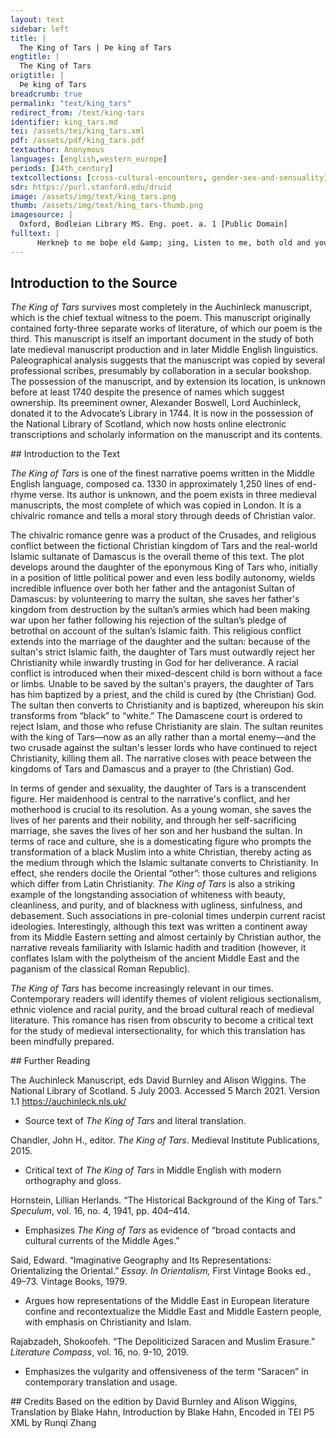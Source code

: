 ```yaml
---
layout: text
sidebar: left
title: |
  The King of Tars | Þe king of Tars
engtitle: |
  The King of Tars
origtitle: |
  Þe king of Tars
breadcrumb: true
permalink: "text/king_tars"
redirect_from: /text/king-tars
identifier: king_tars.md
tei: /assets/tei/king_tars.xml
pdf: /assets/pdf/king_tars.pdf
textauthor: Anonymous
languages: [english,western_europe]
periods: [14th_century]
textcollections: [cross-cultural-encounters, gender-sex-and-sensuality]
sdr: https://purl.stanford.edu/druid 
image: /assets/img/text/king_tars.png
thumb: /assets/img/text/king_tars-thumb.png
imagesource: |
  Oxford, Bodleian Library MS. Eng. poet. a. 1 [Public Domain]
fulltext: |
      Herkneþ to me boþe eld &amp; ȝing, Listen to me, both old and young, For Maries loue þat swete þing, For the love of Mary, that precious woman, Al hou a wer bigan About how a war began Bitvene a trewe Cristen king Between a true, Christian king &amp; an heþen heye lording, And a pagan high lord, Of Dames þe soudan. The sultan of Damascus. Þe king of Tars hadde a wiue, The King of Tars had [married] a wife, Feirer miȝt non ben oliue Of whom any man could say Þat ani wiȝt telle can. A lovelier woman had never lived. A douhter þai hadde hem bitven, Between them they bore a daughter, Non feirer woman miȝt ben, Than whom no woman might be lovelier, As white as feþer of swan. As white as the feather of a swan. Þe meiden was schast &amp; bliþe of chere, The maiden was chaste and happy in appearance, Wiþ rode red so blosme on brere, With cheeks as red as a flower on a bush, &amp; eyȝen stepe &amp; gray; And bright grey eyes; Wiþ lowe scholders &amp; white swere, With low shoulders and a white neck, Hir forto sen was gret preier To court her was the wish Of princes proud in play. Of proud and youthful princes. Þe los of hir gan spring wide The talk of her did spread about In oþer londes bi ich a side; In other countries on every side; So þe soudan herd it say. So the sultan heard it spoken. Him þouȝt his hert it brast o fiue He thought his heart would break in five pieces Bot ȝif he miȝt haue hir to wiue Unless he could have her as his wife, Þat was so feir a may. Who was so lovely a maiden. His messangers he gan calle, He did summon all his messengers, &amp; bad hem wiȝtly wenden alle And ordered them all to go quickly To hir fader, þe king; To her father, the king; &amp; seyd he wald, houso it bifalle, He said whatever it takes, he would His douhter cloþe in riche palle, Dress his daughter in royal robes &amp; spouse hir wiþ his ring. And wed her with his ring. &amp; ȝif he nold, wiþouten feyl, If he would not, then without fail, He wald hir win in batayl He would win her in battle Wiþ mani an heye lording. With many a high lord. Þe messangers forþ þai went The messengers set out To don þe soudans comandment To obey the sultan’s command Wiþouten ani duelling. Without any delay. Þan þe king of Tars þis vnderstode, Once the King of Tars learned this, Almest for wretþe he wex ner wode, He almost nearly grew mad out of anger &amp; seyd þus in sawe, And by his words said this: ‘Bi him þat dyed on þe rode, “By He who died on the cross, Ich wald arst spille min hert-blode I would sooner shed my heart’s blood In bateyl to ben yslawe. And be killed in battle. Y nold hir ȝiue a Sarazin I will never give her to a Muslim For alle þe lond þat is mine; For all the land I rule, Þe deuel him arst todrawe. Let the devil sooner hang him! Bot sche wil wiþ hir gode wille Unless, with her consent, she will Be wedded to him hirselue to spille; Be married to him and spoil herself. Hir þouȝtes nouȝt y no knawe, I ought not to know her thoughts, Ac y schal wite ar þan ȝe pas.’ “But I shall learn them before anything happens.” His douhter anon was brouȝt in plas, His daughter was brought before him at once, &amp; he axed hir biliue, And he asked her immediately: ‘Douhter, þe soudan of Damas “Daughter, the sultan of Damascus ȝernes forto se þi fas, Longs to see your face &amp; wald þe haue to wiue. And would take you as his wife. Waldestow, douhter, for tresour, Daughter, would you for his riches Forsake Ihesus our saueour, Turn back on Jesus, our saviour, Þat suffred woundes fiue?’ Who suffered five wounds?” Þe maiden answerd wiþ mild mod The maiden made humble reply Biforn hir fader þer sche stode, From where she stood before her father: ‘Nay lord, so mot y þriue. “Never, lord, so let me live! Ihesu, mi Lord in trinite, “Jesus, my Lord in trinity, Lat me neuer þat day yse Let me never see the day A tirant forto take. I marry a tyrant. O God &amp; persones þre One [Almighty] God, [who is in] three persons, For Marie loue, þi moder fre, For the love of Mary, Your queenly mother, ȝif him arst tene &amp; wrake.’ Sooner give him pain and retribution.” Þe king seyd ‘douhter, be stille. The king said: “Daughter, be at ease. Þou schalt neuer be wedded him tille, You shall never be married to him, For no bost he can make. No matter what threats he makes. Y schal him sende word oȝein I shall send him reply Þat alle his þouȝtes ben in vein, That all his advances are in vain, For þou hast him forsake.’ Because you have rejected him.” Riȝt be þe self messangers By the same messengers Þat com fro þe soudan fers, That came from the wicked sultan, Þis wordes he him sent, He [the king] sent him back these words: Þat sche leued nouȝt on his maners; That she did not believe in his principles, Sche nold nouȝt leten hir preiers And she would never cease her prayers To God omnipotent. To God omnipotent. He bad him tak anoþer thouȝt, He suggested that he reconsider, For of his douhter no tit him nouȝt Because he was not entitled to his daughter For tresore no for rent. Neither for his riches nor for purchase. Þe messangers herd him þus seyn, So the messengers heard him say, Wiþ þat word þai turned oȝain And with that word they turned back &amp; to þe soudan þai went. And returned to the sultan. As þe soudan sat at his des, They came into the hall (87) Yserued of þe first mes, As the sultan sat upon his throne, (85) Þai com into þe halle. Having eaten the morning meal. (86) Bifor þo princes prout in pres Before the battle-hardened princes Her tale to telle wiþouten les They fell down upon their knees (90) On knes þai gun doun falle. To tell their tale, without any deceit. (89) Þai seyd ‘sir, þe king of Tars They said: “Sire, the King of Tars Of wicked wordes is nouȝt scars; Is not wanting of wicked words. Heþen hounde he gan þe calle, ‘Pagan hound’ he did call you, &amp; ar he ȝiue his douhter þe t[i]lle And that before he his gives his daughter up to you Þine hert-blod he will sp[i]lle, He will shed your heart’s blood, &amp; þine barouns alle.’ And [the blood] of all your barons.” When þe soudan þis wordes herd, When the sultan heard these words, Also a wilde bore he ferd; He acted like a wild boar. His robe he rent adoun, He tore apart his robes, His here he rent of heued &amp; berd. And he pulled the hair from his head and beard. He schuld venge him wiþ his swerd, He swore on Saint [Prophet] Muhammad (102) He swore bi seyn Mahoun. That he should avenge himself with his sword. (101) Þe table so heteliche he smot He struck the table so hatefully It fel into þe flore fot-hot, That it crashed down to the floor, &amp; [he] loked as a lyoun. And [he] looked like a lion. Al þat he rauȝt he smot doun riȝt: Everything that he touched, he struck down: Seriaunt, squier, clerk &amp; kniȝt, Sergeant, squire, clerk, and knight, Boþe erl &amp; baroun. Both earl and baron. Al þus þe soudan ferd, y pliȝt, Indeed, the sultan acted thusly Al þat day &amp; alle þat niȝt; All the day and all the night; Noman miȝt him schast. Not a man could handle him. Amorwe, when it was liȝt, In the morning, when it was light, His messangers he sent ful riȝt Right away he sent his messengers For his barouns wel fast Posthaste to his barons Þat þai com to his parlement So that they meet in his war-room For to heren his iugement, To hear his plan, Boþe lest &amp; mast. Both the least and the greatest. When þe parlement was pleyner, When the council of war was assembled Þo bispac þe soudan fer, The mighty sultan spoke, &amp; seyd to hem in hast: And said to them in haste: ‘Lordinges’ he seyd ‘what to red?’ “Lords,” he said, “give me your advice. Me haþ ben don a gret misdede I have been terribly insulted Of Tars, þe Cristen king By the Christian King of Tars! Y bede him boþe lond &amp; lede I offered to him both [my] land and [my] subjects For his douhter, worþliche in wede, For his daughter, desirable in marriage, To han wed hir wiþ ring. To have married her with my ring. &amp; he me sent word ogain He has sent me reply In bateyl y schuld arst be sleyn That I should sooner be slain in battle &amp; mani an heye lording. And with many a high lord. &amp; certes he schal be forsworn - Indeed, he shall be destroyed - Wroþerhele þan was he born - Rather he was born into misfortune - Bot y þerto it bring. Than to [the destruction] I will bring. &amp; þerfore ich haue after ȝou sent, “That is why I have sent for you &amp; asembled here þis parlement, And here assembled this council of war, To wite ȝour conseyle.’ To seek your advice.” &amp; alle þai seyd wiþ gode entent They all said, in good faith, Þai were at his comandment, That they awaited his command, Certeyn, wiþouten feile. Surely, and without doubt: Riȝt bi þat day a fourtenniȝt Within fourteen days of that meeting Þai schul ben alle redi diȝt They should all be made ready Wiþ helme [&amp;] hauberk of meile. With helms [and] coats of mail. &amp; whan þai were so at his hest, When they were thus at his command, Þe soudan made a riche fest The sultan prepared a sumptuous feast For loue of his bateyle. To celebrate the campaign. Þe soudan gaderd a rout vnride The sultan mustered up a massive force Of Sarraȝins of michel pride Of Muslims in great pride Opon þe king to (to) wende. To sally against the king. Þe king of Tars herd sey þat tide, The King of Tars heard rumors of war; He gadred his ost bi ich a side, He massed his army on every side, Al þat he miȝt ofsende. All whom he could summon. Þan bigan wretþe to wake, Then they began to grow angry, For þat mariage miȝt nouȝt take So that marriage might not take away Of þat maiden hende. That gentle maiden. Of bateyl þai gun sett a day, They did prepare a day for the battle, Of seynt Eline, þe þridde in May. [The day] of Saint Helen, the third of May. No lenger no wald þai lende. They would permit no delay. Þe soudan com wiþ his pouwer, The sultan came with his forces Wiþ briȝt armour &amp; brod baner To fight upon the field, (172) Into þe feld to fiȝt, With sixty-thousand fearsome Muslims (173) Wiþ sexti þousend Sarraȝins fer, With bright armor and lofty banners, (171) Þat alle þe feldes fer &amp; ner So that all the fields near and far Wiþ helmes lemed liȝt. Gleamed with the light from their helms. Þe king of Tars com wiþ his ost, The King of Tars came with his army, Wiþ gret pride &amp; michel bost, With great pride and taunting loudly, Wiþ mani an hardi kniȝt. And with many a manly knight. &amp; aiþer ost gan oþer aseyle; Either army did close with the other; Þer miȝt men se a strong bateyle There men might see a battle Þat grimli was of siȝt. Which was gruesome to look upon. Þer hewe houndes on Cristenmen There the [pagan] hounds hacked at the Christian men &amp; feld hem doun bi niȝen &amp; ten. And cut them down [thinned their ranks] by nines and tens. So wilde þai were &amp; wode So frenzied and angry were they Þat men miȝt sen alle þe fen That men might see [lying] upon the ground Of Cristen boþe fremd &amp; ken; Christian men both stranger and family; Þe valays ren on blod. The valleys ran wet with blood. Þe soudan &amp; his folk þat stounde That moment, the sultan and his men Hewe adoun wiþ grimli wounde Repulsed with gruesome wounds Mani a frely fode. Many a valiant assault. Allas, to wele sped Mahoun. Alas! Muhammad sped to victory. Þe Cristenmen ȝede al adoun; The Christian men suffered such a defeat, Was nouȝt þat hem wiþstode. That there was no one who withstood [the enemy]. Þe king of Tars seye þat siȝt, The King of Tars saw the sight; For wretþe he was neye wode, apliȝt. Indeed, he had nearly gone mad with anger. He hent in hond a spere, He hefted a spear in his hand, &amp; to þe soudan he rode ful riȝt, And he rode hard upon the sultan. Wiþ a stroke o[f] michel miȝt He took him to the ground (186) To grounde he gan him bere. With a stroke of mighty power (185). Þer he hadde þe soudan slawe, There he would have killed the sultan, Ac ten þousend of heþen lawe But ten-thousand of the pagan faith Saued him in þat were. Saved him from that danger. Þai sett him on a ful gode stede They set him on a freshened horse Þat was so gode at eueri nede Which was so responsive to every command Þat noman miȝt him dere. hat no man could contest him. &amp; when he was opon his stede, When [the sultan] sat upon his horse, Him þouȝt he brend so spark on glede They imagined he burned like an ember on a coal For ire &amp; for envie. Out of anger and contempt. He fauȝt so he wald wede; He fought as if he was berserk; Alle þat he hit he maked blede. All that he struck, he made it bleed. ‘Help, Mahoun’ he gan crie. “Help, Muhammad!” he did shout. Mani helme þer was ofweued, There were many helms struck off, &amp; mani bacinet tocleued, Many visors sliced in half, &amp; sadles fel emtye. And saddles fallen empty. Mani swerd &amp; mani scheld Many swords and many shields &amp; mani kniȝt lay in þe feld And many knights lay [dead] on the field Of Cristen compeynie. Among the Christian army. Þe king of Tars seye him so ride; The King of Tars saw him riding thusly; He fleye, &amp; durst nouȝt abide, He fled, and dared not linger, Homward to his cite. Back home to his keep. Þe Sarraȝins folwed in þat tide, The Muslims harassed the retreat &amp; slouȝ adoun bi ich a side And struck down on every side Þat Cristen folk so fre. The noble, Christian people. Þritti þousend þer were yslawe There were slain thirty-thousand Of kniȝtes of Cristen lawe, Knights of the Christian faith, &amp; þat was gret pite. And such a shame it was! Amorwe, for her boþer sake, In the morning, for both of their benefit, Trewes þai gun bitven hem take, They did make a truce between them, A moneþ &amp; dayes þre. For one month and three days [in duration]. On a day þe king sat in his halle, One day, the king sat in his hall &amp; made grete diol wiþalle, And became utterly lost in sorrow, For his folk were forlore. For his people were hopeless. His douhter com clad in palle, His daughter came wearing robes, Adoun on knes sche gan to falle, And she did fall on her knees, &amp; seyd wiþ sikeing sore, And said with deep sighing: ‘Sir, lete me be þe soudans wiif, “Sire, let me be the sultan’s wife, &amp; rere namore cuntek no striif And cause neither calamity nor strife As haþ ben here bifore. As there has been here since. For me haþ mani man ben schent, Many a man has been slain for me; Cites nomen &amp; tounes brent. Cities [have been] captured and towns [have been] burnt. Allas, þat ich was bore. Alas, that I was ever born! Fader, y wil serue at wille “Father, I will willingly serve Þe soudan boþe loude &amp; stille, The sultan, both loud and soft [no matter the conditions], &amp; leue on God almiȝt. And trust in the almighty God. Bot it so be, he schal þe spille, Or else, he shall kill you, &amp; alle þi lond take him tille,  And take all of your land for himself, Wiþ bateyle &amp; wiþ fiȝt. In battle and with war. Certes y nil no lenger dreye Surely I will no longer bear Þat Cristen folk for me dye; A Christian people to die for me; It were a diolful siȝt.’ It is so sorrowful a sight.” Þe king of Tars answerd þo, Then the King of Tars answered, As man þat was in sorwe &amp; wo, A man who was in sorrow and woe, Vnto þat bird briȝt To that lovely lady: ‘Now douhter, blisced mot þou be “Now, daughter, may you be blessed Of Ihesu Crist in trinite By Jesus Christ in trinity Þe time þat þou were bore; From the hour that you were born. For þou wilt saue þi moder &amp; me Because you will save your mother and me, Al þi preier graunt y þe I [will] allow everything for which you have asked, Astow hast seyd bifore.’ Just as you have said before.” ‘F[a]der’ sche seyd ‘wiþouten duelling, “Father,” she said, “without delay, For Ihesus loue, heuen-king, For the love of Jesus, heaven’s king, ȝif it þi wille wore, If it were your will, Do now swiþe þat y war þere Act now, that I will be there Ar ani more sorwe arere Before any more sorrow arises, Þat ȝe be nouȝt forlore.’ So that you will not be hopeless.” Þe king of Tars, wiþ gode entent, The King of Tars, with good intent, Hastilich after his wiif he sent, Called for his wife immediately, Þat leuedi þat was so hende. The lady who was so gentle. When sche was comen in present When she had arrived in [his] presence He seyd ‘dame, our douhter haþ ment He said: “Dame, our daughter has decided To þe soudan to wende. To go over to the sultan. Do loke what rede is now at þe, See if there is any advice you have [to give], For now er here bot we þre, Since there are only us three To saue Cristen kende.’ To save the Christian people.” Þe quene answerd wiþouten feile, The queen answered without doubt: ‘Y no schal neuer þerto conseyle “No, I shall never suggest that Our douhter forto schende.’ Our daughter be put to shame.” Þe maiden was ful of sorwe &amp; wo. The maiden was full of sorrow and woe. ‘Merci’ sche crid hir moder þo “Have mercy,” she cried to her mother then Wiþ a wel reweful steuen. With such a pitiful voice. ‘Moder, it is nouȝt long ago “Mother, it was not long ago For me were slawe kniȝtes þro, That valiant knights were slain for me, Þritti þousende &amp; seuen. Thirty-thousand and seven [of them]. Forþi y wil suffre no lenger þrawe Therefore, I will no longer endure Þat Cristen folk be for me slawe, Christian men to be slain for me, Wiþ þe grace of God in heuen.’ By the grace of God in heaven.” Þus þe maiden wiþ wordes stille Thus, with gentle words the maiden Brouȝt hem boþe in better wille Led them both to better understanding Wiþ resoun riȝt &amp; euen. By her honest and impartial reasoning. &amp; when þai were þus at on, When they were agreed, Messangers þai sent anon They at once sent messengers Vnto þat riche soudan. To the wealthy sultan. To make his frende þat were his fon, To make [themselves] his friends that were his enemies, &amp; for he schuld his men nouȝt slon And so that he should not slay his men, His douhter he graunt him þan. He then gave to him his daughter. Þe messangers nold no leng abide; The messengers would no longer wait; To þe soudan þai went þat tide, They went to the sultan that moment, &amp; þus þai tel him gan. And thus they did tell him. When þo letters weren yradde Then when the letters were read Þe soudan was boþe bliþe &amp; glad, The sultan was both happy and glad, &amp; so was mani a man. And so were many men. So glad he was in al maners He was so pleased in every way that He cleped to him of his pers, He summoned to himself from his councilors Doukes, princes &amp; kinges. Dukes, princes, and kings. Into a chaumber þai went yfers Together they went into a store-room To diȝt vnto þe messangers To make ready for the messengers Gode stones &amp; riche ringes. Precious gems and expensive rings. Bi conseyl of þe lordinges alle By the council of all his lords, Þe soudan dede bring into þe halle The sultan did bring into the hall ȝiftes &amp; riche þinges, Gifts and lavish trinkets, &amp; ȝaf to hem gret plente, And gave to them a great abundance, To þe messangers wiþ hert fre, To the messengers, out of his noble heart, &amp; þonked hem her tidinges And thanked them for their news. &amp; seyd he was alle at his wille, He said he was in full agreement, Arliche &amp; late, loude &amp; stille, Whether early or late [no matter the time], loud or soft, To help him at his nede; To help him with his request; No more folk nold he spille. He would not kill any more people. Þe messangers went þe king tille The messengers went to the king &amp; told him of þat dede. And told him of that deed [the sultan’s response]. Þe king &amp; þe quene also The king and the queen as well Boþen hem was wele &amp; wo, Were both of them happy and sad, In rime also we rede. In the verses which we read. Gret ioie þai hadde, wiþouten les, They were greatly relieved, without deceit, For þat þe soudan wald haue pes Because the sultan would have peace On Cristen felawerede. With Christian fellowship. Þe first day of Iulii tide, On the first day of July, Þe soudan nold no leng abide, The sultan would no longer wait. To þe king of Tars he sent He sent to the King of Tars Kniȝtes fele &amp; michel pride Many knights of great strength &amp; riche iewels, is nouȝt to hide, And jewels too precious to keep hidden away, To ȝif to his present. To give as his bride-price. Þe messangers, wiþouten duelling, The messengers, without delay, Com to Tars, bifor þe king, Came before the King of Tars To haue his douhter gent. To receive his gentle daughter. Þai welcomed hem wiþ glad chere. They welcomed them with pleasant demeanor, Of gret pite, now may ȝe here, [But they were] deeply grieved, now you may hear, To chaumber when þai went. When they went into the bedroom. Þai maden cri &amp; michel wo They wept and grieved sorely For þai schuld her douhter forgo Because they should give up their daughter &amp; to þe soudan hir sende. And send her to the sultan. Þe maiden preyd hem boþe þo Then the maiden begged both of them Þat þai schuld bi her conseyl do That they should act on her advice To sauen Cristen kende. To save the Christian people: ‘For y wil suffre no lenger þrawe “For I will no longer endure Þat Cristen folk be for me slawe.’ Christian people to be slain for me.” To halle þai gun wende, They did return to the hall &amp; welcomed þo messangers And welcomed those messengers Þat com from þe soudan fers That came from the wicked sultan Wiþ wordes fre &amp; hende. With noble and pleasing words. Þan seyd þe quen to hem þan Then the queen said to them: ‘Hou fareþ ȝour lord, þe soudan, “How is your lord the sultan, Þat is so noble a kniȝt?’ Who is so noble a knight?” Þe messangers answere gan, The messengers did answer: ‘He farþ as wele as ani man, “He is as well as any man, &amp; is ȝour frende, apliȝt.’ And is your friend, indeed.” Þe quen seyd, wiþ milde chere, The queen said, in a humble manner: ‘Wele better þei mi douhter were, “He will be all the better because of my daughter, Bi Ihesu ful of miȝt, By Jesus [who is] full of might. Mi douhter is nouȝt to him to gode; My daughter is not too good for him, Y vouchesaue on him mi blode, On my life, I promise him, Þei sche were ten so briȝt.’ Even if she were ten times as lovely.” Þe messangers diȝt hem swiþe The messengers readied themselves immediately Wiþ kniȝtes fele &amp; stedes stiþe With many knights and hardy horses &amp; brouȝt hir into chare. And brought her into a chariot. Þe king &amp; þe quen were vnbliþe; The king and queen were so unhappy; Her sorwe couþe þai noman kiþe, To no one could they express their sorrow When þai seye hir forþ fare. When they saw her going away. [Þai seye it miȝt non oþer go; [They saw that (the chariot) might not ever return; Bitauȝten hir God for euermo They gave her up to God forevermore &amp; kist her douhter þare.] And kissed their daughter there]. Into chaumber þai went þo. Then they went into the bedroom. When þai were togider boþe to, When they two were both together, Þan wakened alle her care. Then all of their grief was loosed. Þe king was in sorwe bounde, The king was bound by his sorrow; Þe quen swoned mani a stounde, The queen fainted many times For her douhter dere. For their beloved daughter. Kniȝtes &amp; leuedis þer hem founde, The knights and ladies found them there &amp; tok hem vp hole &amp; sounde, And kept them safe and sound, &amp; comfort hem in fere. And comforted them with their company. Þus þe quen &amp; þe king Thus the queen and the king Liued in sorwe &amp; care morning; Lived in sorrow and grief, mourning; Gret diol it was to here. Such a pity it was to hear! Her care was euer aliche newe; Their grief was always renewed; Hem chaunged boþe hide &amp; hewe It changed their color and their appearance For sorwe &amp; reweli chere. Through [their] sorrow and guilt. Nov late we ben alle her morning, Not, let us leave behind all of their mourning, &amp; telle we of þat maiden ȝing And let us tell of that young maiden Þat to þe soudan is fare. Who has gone to the sultan. He com wiþ mani gret lording He came with many mighty lords For to welcome þat swete þing To welcome that precious woman When sche was brouȝt in chare. When she was brought in her chariot. He kist hir wel mani a siþe; He kissed her many times; His ioie couþe he noman kiþe, No one could comprehend his joy. Oway was alle his care. All his manners were forgotten. Into chaumber sche was ladde, She was led into her bedroom, &amp; richeliche sche was cladde And she was ornately robed As heþ(þ)en wiman were. Like pagan women are [veiled]. Whan sche was cladde in riche palle, When she was dressed in royal garments, Þe soudan dede his kniȝtes calle, The sultan did summon his knights &amp; badde þat maiden forþ fett. And ordered them to receive the maiden. &amp; when sche com into þe halle When she came into the hall Bifor þe heyȝe lordinges alle, Before all of the high lords, Toforn þe soudan þai hir sett. They seated her before the sultan. Gret diol it was for to se Such a pity it was to see Þe bird þat was so briȝt on ble The lady who was so beautiful of complexion To haue so foule a mett. To have so hideous a husband! Þei þat sche made gret solas, Although she seemed to be at ease, Þe sorwe þat at hir hert was No man could take away (396) No miȝt it noman lett. The sorrow that was on her heart. (395) &amp; whan it was comen to niȝt When nighttime had fallen, Þe leuedi, þat was so feir &amp; briȝt, The lady who was so fair and lovely To chaumber sche gan wende. Did retire herself to her bedroom. &amp; þerin anon, y ȝou pliȝt, Indeed within, I tell you truly, A riche bed þer was ydiȝt There a lavish bed was spread Vnto þat leuedi hende. For that pleasant lady. Þe leuedi was to bed ybrouȝt; The lady was brought to bed; Þe soudan wild com þerin nouȝt, The sultan would not enter into there Noiþer for fo no fre[n]de Because he would draw near the maiden for nothing, (406) For noþing wold he neyȝe þat may Neither as an enemy nor as a companion, (405) Til Þat sche leued opon his lay, Until she believed in his faith, Þat was of Cristen kende. She who was of the Christian people. Wel loþe war a Cristen man A Christian man would be loathe To wedde an heþen woman To marry a pagan woman Þat leued on fals lawe; That believed in false idols; Als loþ was þat soudan So too was the sultan loathe To wed a Cristen woman, To marry a Christian woman, As y finde in mi sawe. As I find in my story. Þe soudan ȝede to bed al prest, The sultan went right away to bed; Kniȝtes &amp; leuedis ȝede to rest, Knights and ladies lay to rest, Þe pople hem gan wiþdrawe. The people did excuse themselves. Þat miri maiden litel slepe, The admirable maiden hardly slept, Bot al niȝt wel sore sche wepe Bot al niȝt wel sore sche wepe Til þe day gan dawe. Until the dawn of day did rise. &amp; als sche fel on slepe þore There as she fell to sleep Her þouȝt þer stode hir bifore She dreamed there stood before her An hundred houndes blake, A hundred black hounds, &amp; bark on hir, lasse &amp; more. And they bayed at her unceasingly. &amp; on þer was þat greued hir sore, There was one which deeply troubled her, Oway þat wald hir take; Which would snatch her away; &amp; sche no durst him nouȝt smite She dared not to strike him For drede þat he wald hir bite, Out of fear that he would bite her, Swiche maistri he gan to make. So savagely did he act. &amp; as sche wald fram hem fle, As she would flee from them, Sche seye þer stond deuelen þre, She saw that three devils stood there, &amp; ich brent as a drake. And each smouldered like a dragon. So loþliche þai were al ywrouȝt They were all so hideously formed, &amp; ich in hond a gleiue brouȝt, And each wielded a glaive in its hand, Sche was aferd ful sore. So she was sorely afraid. On Ihesu Crist was alle hir þouȝt, All of her hope was on Jesus Christ; Þerfore þe fendes derd hir nouȝt, Therefore the fiends did not offend her, Noiþer lesse no more. Not in any way. Fro þe fendes sche passed sounde, She escaped safely from the fiends, &amp; afterward þer com an hounde And there a hound ran up behind her Wiþ browes brod &amp; hore; With wide, grey brows. Almost he hadde hir drawen adoun, He had almost dragged her down, Ac þurth Ihesus Cristes passioun But through the grace of Jesus Christ Sche was ysaued þore. She was saved from there. ȝete hir þouȝt, wiþouten lesing, Y et she believed, without deceit, Als sche lay in hir sweuening, As she lay tossing and turning, Þat selcouþe was to rede, So terrible it is to tell, Þat blac hounde hir was folweing The black hound was following her. Þurth miȝt of Ihesu, heuen-king, Then a knight in white clothing (451) Spac to hir in manhede, Spoke to her in his valor (450) In white cloþes, als a kniȝt, Through the might of Jesus, heaven’s king, (449) &amp; seyd to hir ‘mi swete wiȝt, And said to her: “My precious lady, No þarf be noþing drede, There is nothing for you to be afraid of, Of Teruagaunt no of Mahoun. [Neither] of Ternagaunt [deity ascribed to Islam] nor of Muhammad. Þi lord þat suffred passioun Your Lord who suffered crucifixion Schal help þe at þi nede.’ Shall help you in your peril.” &amp; when þe maiden was awaked, When the maiden awoke [from her dream], For drede of þat wel sore sche quaked She trembled violently out of fear For loue of her sweuening. And dread of her nightmare. On hir bed sche sat al naked, She sat disrobed on her bed, To Ihesu hir preier sche maked, And she said her prayers to Jesus Christ, Al miȝtful heuen-king. Almighty heaven’s king. As wis as he hir dere bouȝt As surely as He had dearly redeemed her, Of þat sweuening, in slepe sche þouȝt, [She believed] the nightmare that she dreamed in her sleep Schuld turn to gode ending. Should close upon a happy ending. &amp; when þe maiden risen was, When the maiden had risen [from her bed], Þe riche soudan of Damas The wealthy sultan of Damascus To his temple he gan hir bring. Did bring her to his temple. Þan seyd þe soudan to þat may, Then the sultan said to the maiden: ‘Þou most bileue opon mi lay “You must believe in my faith &amp; knele now here adoun; And now kneel down here, &amp; forsake þi fals lay And renounce your false beliefs Þat þou hast leued on mani a day, Which you have believed in for so long, &amp; anour seyn Mahoun. And worship Saint [Prophet] Muhammad. &amp; certes, bot þou wilt anon, Surely, unless you will do this soon, Þi fader y schal wiþ wer slon. You father shall be slain in battle. Bi Iouin &amp; Plotoun, By Jupiter and Pluto, &amp; bi Mahoun &amp; Teruagant And by Muhammad and Ternagaunt, Þer schal noman ben his waraunt, No man shall be his protector, Emperour, no king wiþ croun.’ [Neither any] emperor, nor crowned king.” Þe maiden answerd wiþ mild chere The maiden made humble answer To þe soudan, as ȝe may here, To the sultan, as you may hear: ‘Sir, y nil þe nouȝt greue. “Sire, I will do nothing to offend you. Teche me now &amp; lat me here Teach me now, and let me hear Hou y schal make mi preiere How I should say my prayer When ich on hem bileue. When I believe in them. To Mahoun ichil me take, I will devote myself to Muhammad &amp; Ihesu Crist, mi Lord, forsake, And give up my Lord Jesus Christ Þat made Adam &amp; Eue. Who made Adam and Eve. &amp; seþþen serue þe at wille, Thereafter will I serve you in all things, Arliche &amp; lat, loude &amp; stille, Early or late, loud or soft, Amorwe &amp; an eue.’ In the morning and at dusk.” Þan was þe soudan glad &amp; bliþe, Then the sultan was glad and happy, &amp; þanked Mahoun mani siþe And thanked Muhammad over and over Þat sche was so biknawe; Since she was converted; His ioie couþe he noman kiþe. To nobody could he express his joy He bad hir gon &amp; kis swiþe He ordered her to go and kiss at once ‘Alle þine godes on rawe.’ “All of your gods, one after the other.” Sche kist Mahoun &amp; Apolin, She kissed Muhammad and Apollo, Astirot, &amp; sir Iouin, Ishtar, and Lord Jupiter Ishtar, and Lord Jove Out of fear of his terrible threats. &amp; while sche was in þe temple [þer] While she stayed in the temple Of Teruagant &amp; Iubiter Of Ternagaunt and Jupiter, Sche lerd þe heþen lawe. She learned the pagan faith. &amp; þei sche al þe lawes couþe, Although she understood all of the tenets &amp; seyd hem openliche wiþ hir mouþe, And professed them outwardly with her mouth, Ihesu forȝat sche nouȝt. She had not forgotten Jesus. Wher þat sche was, bi norþe or souþe, Wherever she was, be it north or south [no matter the location], No minstral wiþ harp no crouþe No performer playing the harp or rote No miȝt chaunge hir þouȝt. Could ever change her conviction. Þe soudan wende niȝt &amp; day Night and day, the sultan was convinced Þat sche hadde leued opon his lay, That she had believed in his faith, Bot al he was bicouȝt. But he was none the wiser, For when sche was bi hirselue on Because when she was alone by herself, To Ihesu sche made hir mon, She said her prayer to Jesus Þat alle þis world haþ wrouȝt. Who has created the entire world. Þe soudan dede cri þat tide At that time, the sultan did announce Oueral, bi ich aside, To every corner of his kingdom A turnament to take; [That he wished] to hold a tournament; &amp; duhti men on hors to ride, [He called for] mighty men to ride out on their horses &amp; dubbed hem in þat tide, And he enfeoffed them at that time, &amp; kniȝtes gan he make. And did make them knights. Be trumpes gun forto blowe; The trumpets sounded forth; Kniȝtes priked out o rouwe Knights spurred out of dress On stedes white &amp; blake. On white and black horses. Þer miȝt men se sone &amp; swiþe Men could watch then and there Strong men her strengþe kiþe Strong men show off their strength For þat maiden sake. For the maiden’s sake. Þe Cristen maiden &amp; þe soudan The Christian maiden and the sultan In þe castel leyen þan, Remained within the castle Þe turnament to bihold. To view the tournament. &amp; þo þe turnament bigan When the tournament had begun, Þer was samned mani a man There were gathered many men Of Sarraȝins stout &amp; bold. Of Muslims strong and bold. To sen þer was a semly siȝt, There was a wonderful sight to see Of þritti þousend of helmes briȝt, Of thirty-thousand shining helmets, In gest as it is told. As it is told in the legend. Þai leyden on as þai were wroþe They contended as if they were mad Wiþ swerdes &amp; wiþ maces boþe, With both swords and with maces, Kniȝtes boþe ȝong &amp; old. Knights both young and old. Wel mani helme þer was ofweued, So many helmets were struck off, &amp; mani bacinet tocleued, Many visors split in half, &amp; kniȝtes driuen to grounde. And knights driven to the ground. Sum þer fel doun on her heued, There some fell down on their heads, &amp; sum in þe diche lay todreued, And some lay fallen in the ditch, &amp; siked sore vnsounde. And cried out, badly wounded. Þe turnament last þo, y pliȝt, Indeed, the tournament lasted this long, Fram þe morwe to þe niȝt, From dawn to dusk, Of men of michel mounde. Of men of abounding power. Amorwe þe soudan wedded þat may The next morning, the sultan married the maiden In þe maner of his lay, According to the customs of his faith, In gest as it is founde. As it is found in the legend. Atte his bridale was noble fest, At the reception was a noble feast, Riche, real, &amp; onest; Sumptuous, fit for a king, and formal; Doukes [&amp;] kinges wiþ croun. [There were] dukes [and] crowned kings. For þer was melodi wiþ þe mest There was the finest song Of harp &amp; fiþel &amp; of gest Of harps and fiddles, and legends sung To lordinges of renoun. Of celebrated heroes. Þer was ȝeuen to þe menstrels There were given to the performers Robes riche &amp; mani iuweles Royal robes and many precious gems Of erl &amp; of baroun. [Befitting] of earls and barons. Þe fest lasted fourteniȝt, The feast lasted fourteen days, Wiþ mete &amp; drink anouȝ, apliȝt, With enough of meat and drink, indeed, Plente &amp; gret fousoun. Plentiful and great in store. Þat leuedi, so feir &amp; so fre, The lady so lovely and so noble Was wiþ hir lord bot moneþes þre Was with her husband for but three months Þan he gat hir wiþ childe. Before he had made her pregnant. When it was geten sche chaunged ble; When she became pregnant, she changed in appearance. Þe soudan himself þat gan se, The sultan himself did see it; Iolif he was &amp; wilde. He was excited and joyful. Þerwhile sche was wiþ child, apliȝt, Indeed, while she was pregnant, Sche bad to Ihesu ful of miȝt She begged of Jesus, full of might, Fram schame he schuld hir schilde. That he should defend her from shame. Atte fourti woukes ende At the end of forty weeks Þe leuedi was deliuerd o[f] bende The lady was brought out of labor Þurth help of Mari milde. Through the help of mild Mary. &amp; when þe child was ybore When the child was delivered, Wel sori wimen were þerfore, The women were appalled thereby For lim no hadde it non. Because [the baby] had no limbs. Bot as a rond of flesche yschore But like a lump of butchered flesh In chaumber it lay hem bifore It lay before them in the bedroom, Wiþouten blod &amp; bon. Lacking blood and bones. For sorwe þe leuedi wald dye The lady wished to die of grief For it hadde noiþer nose no eye, Because it had not either a nose or eyes, Bot lay ded as þe ston. But lay as dead as a stone. Þe soudan com to chaumber þat tide, The sultan entered the bedroom at that moment &amp; wiþ his wiif he gan to chide And began to blame his wife Þat wo was hir bigon. For the trouble that had come of her: ‘O Dame’ he seyd biforn, “Oh dame,” he said before her, ‘Oȝain mi godes þou art forsworn, “You are cursed by my gods, Wiþ riȝt resoun y preue: I prove with rightful judgment: Þe childe þat is here of þe born The child which is born of you here Boþe lim &amp; liþ it is forlorn Is deprived of both life and limb Alle þurth þi fals bileue. All because of your false belief. Þou leuest nouȝt wele afine You do not believe truly On Iubiter no on Apoline On Jupiter or on Apollo, Amorwe na an eue; [And pray] neither in the morning nor in the evening, No in Mahoun no in Teruagant, Not to Muhammad nor to Ternagaunt. Þerfore is lorn þis litel faunt, That is why this little child is hopeless, No wonder þei me greue.’ No wonder the gods disturb me!” Þe leuedi answerd &amp; seyd þo, Then the lady answered and said, Þer sche lay in care &amp; wo, There where she lay in grief and woe: ‘Leue sir, lat be þat þouȝt. “Dear sire, let be that thought; Þe child was ȝeten bitven ous to; The child was gotten between us both. For þi bileue it farþ so Because you believe this so happens Bi him þat ous haþ wrouȝt. By He who has created us, Take now þis flesche, &amp; bere it anon Take this flesh, and bring it at once Bifor þine godes euerichon, Before every one of your gods, Þat þou no lete it nouȝt. So that you spare it nothing. &amp; pray þine godes al yfere, Pray to all of your gods together, Astow art hem leue &amp; dere, As you are loved and dear to them, To liue þat it be brouȝt. That it be brought to life. &amp; if Mahoun &amp; Iouin can “If Muhammad and Jupiter can Make it fourmed after a man Have it fashioned like a man Wiþ liif &amp; limes ariȝt, With life and healthy limbs, Bi Ihesu Crist, þat þis warld wan, By Jesus Christ who has redeemed this world, Y schal leue þe better þan I shall love you better than Þat þai ar ful of miȝt. They do, who are full of might. &amp; bot þai it to liue bring Unless they bring it to life, Y nil leuen on hem noþing For nothing will I rely on them, Noiþer bi day no niȝt.’ Neither by day nor by night.” Þe soudan toke þat flesche anon; The sultan took the flesh at once; Into his temple he gan to gon He did enter into his temple Þer his godes were diȝt. Where his gods were installed. Biforn his goddes he gan it leyn, He offered it up before his gods, &amp; held vp his honden tvein And held up both of his hands While men miȝt go fiue mile. For as much time as a man could walk five miles. ‘A miȝtful Mahoun’ he gan to seyn, “Ah, mighty Muhammad,” he began to say, ‘&amp; Teruagaunt of michel meyn, “And Ternagaunt of so much power, In ȝou was neuer no gile. There was never deceit among you. Seyn Iubiter &amp; Apolin, Saint Jupiter and Apollo, Astirot &amp; seyn Iouin, Ishtar and Lord Jupiter, Help now in þis perile.’ Help me now in this peril.” Oft he kneled &amp; oft he ros, Often he kneeled and often he stood, &amp; crid so long til he was hos; And shouted so long that he lost his voice, &amp; al he tint his while. But all of his effort he wasted. &amp; when he hadde al ypreyd, When he had finished praying &amp; alle þat euer he couþe he seyd, All that he had ever learned to say, Þe flesche lay stille as ston. The flesh lay as still as a stone. Anon he stirt vp at a breyd, Suddenly, he stood upright, &amp; in his hert he was atreyd And in his heart he was torn For lim no hadde it non. Because it [still] had no limbs. He biheld on his godes alle He looked on each of his gods &amp; seye þer miȝt no bot bifalle; And saw that there was no help to come; Wel wo was him bigon. He became despondent. ‘O sir Mahoun’ he gan to grede, “Oh sire Muhammad,” he began to groan, ‘Wil ȝe nouȝt helpe me at þis nede? “Will you not help me in this peril? Þe deuel ȝou brenne ichon.’ Let the devil burn each one of you!” He hent a staf wiþ grete hete, With profound hatred he raised a staff &amp; stirt anon his godes to bete, And started at once to beat his gods, &amp; drouȝ hem alle adoun. And to drive them all down. &amp; leyd on til he gan to swete, He lashed until he began to sweat, &amp; ȝaf hem strokes gode &amp; gret And gave them beatings hard and heavy Boþe Iouine &amp; Plotoun. Both Jupiter and Pluto. &amp; alderbest he bete afin Even harder did he pummel Iubiter &amp; Apolin, Jupiter and Apollo, &amp; brac hem arm &amp; croun. And broke their arms and crowns. &amp; Teruagaunt, þat was her broþer, On Ternagaunt which was their brother, He no lete neuer a lime wiþ oþer, He left not a limb with its opposite, No of his god Mahoun. Neither on his god Muhammad. &amp; when he hadde beten hem gode won, When he had thoroughly beaten each one of them, ȝete lay þe flesche stille so ston The flesh lay still as a stone An heye on his auter. And high upon his altar. He tok it in his hond anon, He took it in his hands at once; &amp; into chaumber he gan gon, He entered into the bedroom, &amp; seyd ‘lo, haue it here. And said: “Here, take it from me. Ich haue don al þat y can I have done all that I can do To make it fourmed after a man To make it fashioned like a man Wiþ kneleing &amp; preier. By kneeling and praying. &amp; for alle þat ichaue hem bisouȝt For all that I have propitiated them, Mine godes no may help me nouȝt, My gods cannot help me at all. Þe deuel hem sett afere.’ Let the devil set them aflame!” &amp; þan answerd þat gode wiman Then the good woman answered Wel hendeliche to þat soudan, Graciously to the sultan: ‘Leue sir, here mi speche. “Beloved sire, hear me speak. Þe best rede þat y can, [It is] the best advice that I know, Bi Ihesu Crist, þat made man, By Jesus Christ who made man. Now ichil ȝou teche. Now I will teach you myself. Now þou hast proued god þine Now that you have tested your gods, ȝif me leue to asay mine, Give me permission to challenge mine, Wheþer is better leche. [To learn] which one is the better cure. &amp; leue sir, [y] prey þe þis: And, beloved sire, [I] ask this of you: Leue on hem þat stronger is, Believe on Him that is the stronger, For doute of more wreche.’ For fear of further trouble.” Þe soudan answerd hir þore - There the sultan answered her - In hert he was agreued sore He was deeply grieved within his heart To sen þat selcouþe siȝt - To see that terrible sight - ‘Now, dame, ichil do bi þi lore, “Now lady, I myself will act according to your judgment, ȝif þat y may se bifore So that I may see before [my very eyes] Þi God is of swiche miȝt, [If] Your God is of such might Wiþ ani vertu þat he can, That with any power that he wields, Make it fourmed after a man [He can] make it fashioned like a man Wiþ liif &amp; limes ariȝt. With life and healthy limbs. Alle mi godes ichil forsake, I myself will denounce each of my gods &amp; to Ihesu, þi Lord, me take, And give myself to your Lord Jesus, As ich am gentil kniȝt.’ [On my oath] as I am an honorable knight.” Wel bliþe was þe leuedi þan Then the lady was elated For þat hir lord, þe riche soudan, Because her husband the wealthy sultan Hadde graunted hir preier. Had granted to her her request. For hope he schuld be Cristen man Hoping that he should become a Christian man, Sche þonked him þat þis world wan, She thanked Him who has redeemed this world, &amp; Mari his moder dere. And Mary His exalted mother. Now ginneþ here a miri pas, Now here begins the delightful story Hou þat child ycristned was Of how that child was christened Wiþ limes al hole &amp; fere, With whole and healthy limbs, &amp; hou þe soudan of Damas And how the sultan of Damascus Was cristned for þat ich cas, Was christened for that same reason. Now herken, &amp; ȝe may here. Now listen and you may hear. Þan seyd þe leuedi in þat stounde, Then the lady said in that instance: ‘Þou hast in þi prisoun bounde “You have shut up in your prison Mani a Cristenman. Many a Christian man. Do seche oueralle bi loft &amp; grounde, Do search it thoroughly, from top to bottom, ȝif ani Cristen prest be founde And if any Christian priest is found, Bring him bifor me þan. Bring him before me then. &amp; y schal, ar tomorwe at none Before tomorrow noon, I shall Wite what Ihesu Crist can done Demonstrate what Jesus Christ can do More þan þine maumettes can. Better than your false gods can.” Anon þe prisouns weren ysouȝt, At once the prisons were searched; Þai founden a prest &amp; forþ him brouȝt They found a priest, and brought him forward Bi hest of þat soudan. By the order of the sultan. He com bifor þat leuedi fre, He came before that noble lady &amp; gret hir feir opon his kne, And greeted her falling down on his knee, &amp; seyd wiþ sikeing sore, And said with deep sighing: ‘Madame, yblisced mot þou be “Madame, may you be blessed Of Ihesu Crist in trinite, By Jesus Christ in trinity, Þat of Mari was bore.’ Who was born of Mary.” Þe leuedi seyd ‘art[o]w a prest? The lady said, “Are you a priest? Tel me soþe ȝif þat tow best. Tell me truly, if that is what you are. Canstow of Cristen lore?’ Are you learned in Christrian doctrine?” ‘Madame’ seyd þe prest anon, “Madame,” said the priest at once, ‘In verbo Dei, ich was on “[I was ordained a priest] in the word of God Tventi winter gon &amp; more. Twenty winters ago or more. Ac Dame’ he seyd ‘bi seyn Ion, “But dame,” he said, “by Saint John, Ten winter song y masse non, I have sung no masses for ten winters, &amp; þat me likeþ ille. And I have been at pains for it. For so long it is now gon For it has gone on for so long now Ichaue ben in prisoun of ston That I have been in this prison of stone, Wiþ wrong &amp; gret vnskille.’ With great wrong and injustice.” Þe leuedi seyd ‘Lat be þi fare. The lady said, “Let that be gone from you. Þou schalt be brouȝt out of þi care, You shall be brought out of your grief &amp; tow wilt held þe stille. If you will keep yourself silent. For þurth þine help in þis stounde[s], Through your help in this instance, We schul make Cristen men of houndes. We shall make Chrsitian men of [pagan] hounds. God graunt it, ȝif it be his wille.’ God allow it, if it is His will.” Þan seyd þe soudans wiif, Then the sultan’s wife said: ‘Þou most do stille, wiþouten striif, “You must act quietly, without [causing] trouble, A wel gret priuete. And in the utmost secrecy. [Her is a child selcouþe discriif. [There is a child terrible in description. It haþ noiþer lim, no liif, It has neither life, nor limbs, No eyȝen forto se.] Nor eyes with which to see.] Hali water þou most make, You must blend holy water, &amp; þis ich flesche þou take, And take this very flesh, Al for þe loue of me. All for my own sake. &amp; cristen it, wiþouten blame, Christen it against sin In þe worþschipe of þe Faders name, In worship of the Father’s name, Þat sitt in Trinite. Who sits in trinity. For in him is mine hope, apliȝt; “Indeed, my hope is in Him; Þe Fader, þat is ful of miȝt, The Father, who is full of might, Mi sorwe schal me slake. Shall rid me of my sorrow. ȝif it were cristned ariȝt If it were properly christened, It schuld haue fourme to se bi siȝt It should have the faculties to see by sight Wiþ lim &amp; liif to wake.' And to move with life and limb.” Þat leuedi comand anon The lady ordered at once Hir maidens out of chaumber gon Her maidens to go out of the bedroom, For drede of wraying sake. Out of fear of treason. Þe prest no leng nold abide; The priest would wait no longer; A feir vessel he tok þat tide, He chose a lovely vessel at that moment &amp; hali water he gan make. And began to blend holy water. At missomer tide þat ded was don On midsummer’s day, the deed was done Þurth help of God þat sitt in trone, Through the help of God who sits enthroned, As y ȝou tel may. As I may tell you. Þe prest toke þe flesche anon, The priest took up the flesh at once &amp; cleped it þe name of Ion And called it by the name of John [the Baptist] In worþschip of þe day; In observance of the day, &amp; when þat it cristned was And just as it was christened, It hadde liif &amp; lim &amp; fas, It had life and limbs and a face, &amp; crid wiþ gret deray. And cried with great fervor. &amp; hadde hide &amp; flesche &amp; fel, It had hair and flesh and skin, &amp; alle þat euer þerto bifel, And [to him] all of this occurred, In gest as y ȝou say. In the legend as I tell you. Feirer child miȝt non be bore; A more lovely child might never be born. It no hadde neuer a lime forlore; Altogether, it was so well shaped (783) Wele schapen it was wiþalle. [As if] it had never lacked a limb before. (782). Þe prest no lenge duelled þore, The priest lingered there no longer, &amp; ȝede &amp; teld þe soudan fore But stepped out to tell the sultan Þer he was in þe halle. Where he was in the hall. Þat leuedi, þer sche lay in bed, Where the lady lay in her bed Þat richeliche was bischred That was ornately spread Wiþ gold &amp; purpel palle, With gold and purple cloths, Þe child sche toke to hir bliue, She held the child quickly to herself, &amp; þonked our Leuedi ioies fiue And thanked our Lady [Mary] with five exhortations Þe feir grace þer was bifalle. For the fair grace which had happened there. &amp; seyd ‘lord, ich pray þe, She said: “Lord I pray You, Almiȝti God in Trinite, Almighty God in trinity, So ȝiue me miȝt &amp; space To give me the strength and patience Þat y may þat day yse That I might see the day Mi lord wald ycristned be, My husband would be christened, Þe soudan of Damas.’ The sultan of Damascus.” Þan cam þe soudan, þat was blac; Then came the sultan, who[se skin] was black; Sche schewed him þe child &amp; spac,She showed him the child, and [it babbled], She showed him the child, and it babbled, Wiþ liif &amp; limes &amp; face. With life and limbs and face. Sche seyd ‘Mahoun no Apolin She said, “[Neither] Muhammad nor Apollo Is nouȝt worþ be brostle of a swin Is worth even the bristle of a pig Oȝain mi Lordes grace.’ Against the grace of my Lord.” Þe soudan seyd ‘leman min, The sultan said: “My beloved, Ywis, ich am glad afin Indeed I am wholly glad Of þis child þat y se.’ By this child that I see.” ‘ȝa, sir, bi seyn Martin, “Yes sire, by Saint Martin, ȝif þe haluendel wer þin If the half of him were yours Wel glad miȝt þou be.’ You might be rightly glad.” ‘O dame’ he seyd ‘hou is þat? “Oh dame,” he said, “What do you mean? Is it nouȝt min þat y biȝat?’ Is it not mine that I have begotten?” ‘No sir’ þan seyd sche, Then she said, “No sire, ‘Bot þou were cristned so it is Unless you are christened like [the child] is, Þou no hast no part þeron, ywis, You have not a part in him, indeed, Noiþer of þe child ne of me. Neither of the child nor of me. &amp; bot þou wilt Mahoun forsake, “Unless you will renounce Muhammad, &amp; to Ihesu, mi Lord, þe take, And give yourself to my Lord Jesus Þat þoled woundes fiue, Who suffered five wounds [&amp;] anon þou do þe Cristen make, And you make yourself a Christian at once, Þou miȝt be ferd for sorwe &amp; wrake You might be in fear of grief and pain While þat þou art oliue. So long as you are alive. &amp; ȝif þou were a Cristen man But if you were a Christian man, Boþe were þine’ sche seyd þan, Both [of us] would be yours,” she said then, ‘Þi childe &amp; eke þi wiue. “The child as well as your wife. When þou art dede þou schalt wende When you have died, your soul shall depart Into blis wiþouten ende; Into unending happiness; Þi ioie may noman kiþe.’ Then no man may comprehend your joy.” þe soudan seye wele bi siȝt The sultan saw clearly with his own eyes Þat Ihesu was of more miȝt That Jesus was of greater might Þan was his fals lawe. Than was his false belief. He seyd ‘dame, anonriȝt, He said, “Dame, right away Ichil forsake mi god, apliȝt; I myself will renounce my [gods], indeed; Þai schal be brent &amp; drawe. They shall be burnt and scattered. Ac telle me now, par charite, But for the love of God, tell me now, &amp; for þe loue þou has[t] to me, And for the love you have for me, What schal y seyn in sawe? What shall I say with my words? Now ichaue forsaken mi lay, Now that I have recanted my religion, Tel me now what is ȝour fay, Tell me now what is your faith, &amp; ichil lere wel fawe.’ And I will gladly learn it.” Þan seyd þat leuedi, hende &amp; fre, Then that kind and noble lady said: ‘Vnderstond, sir, par charite, “Understand sire, for the love of God, On Ihesu Cristes lay. The nature of Jesus Christ. Hou he was &amp; euer schal be How He was and ever shall be O God &amp; persones þre, One God in three persons, &amp; liȝt in Mari, þat may, Incarnate in the virgin Mary, &amp; in hir bodi nam flesche &amp; bl[o]d, And in her body took on flesh and blood; &amp; hou he bouȝt ous on þe rode And how He redeemed us on the cross Opon þe Gode Friday, On the Good Friday, &amp; hou his gost went to helle And how His spirit descended into hell Satanas pouste forto felle, To overthrow Satan’s dominion, &amp; brouȝt mankin oway. And ransomed humankind. Þe þridde day, in þe morning, “On the morning of the third day, To liue he ros, wiþouten lesing, He rose to life, without deceit, As he com of þe rode, After He came off the cross; &amp; ȝaf his frendes comforting, And [He] gave comfort to His friends, &amp; steye to heuen as miȝtful king And ascended into heaven as a mighty king Boþe wiþ flesche &amp; blod. In both His flesh and blood. As it is founden in holy writ According to the Holy Scriptures, On his Fader riȝt hond he sitt, He sits at the right hand of His Father, &amp; is wel mild of mode. And is mild in manner. As it is writen in þe crede As it is written in [the Apostle’s] Creed, He demeþ boþe þe quic &amp; ded, He judges the living and the dead, Þe feble &amp; eke þe gode. The sick as well as the strong. &amp; al þis warld schal todriue, “He shall scatter all this world, &amp; man arise fram ded to liue And men will rise from death to life Riȝt dome to vnderstond. To receive the proper judgement [of their sins]. Þan schal Ihesu, wiþouten striue, Then shall Jesus, without strife, Schewe his blodi woundes fiue, Reveal His five bloody wounds Þat he for ous gan fond. Which He did suffer for us. &amp; þan schal he, wiþouten mis, Then He shall, without mistake, Deme ich man after he is, Judge each man according to his character, Erl, baroun &amp; bond. [Whether] earl, or baron, or serf. Leue heron’ sche seyd þan, Believe on this,” she said then, ‘&amp; do þe make a Cristen man, “And do make yourself a Christian man. For noþing þou no wond.’ For nothing should you wait.” Þan seyd þe soudan ‘dame, be stille. Then the sultan said: “Dame, be at peace. Y schal be cristned þurth Godes wille I shall be christened according to God’s will Ar þan þe þridde day. Before the third day [from now]. Loþ me were mi soule to spille; I would be loathe to waste my soul; Preye now þe prest he com ous tille Ask the priest to present himself to us &amp; teche me Cristen lay, And teach me the Christian faith As priueliche as it may be, As secretly as it may be [done], Þat noman wite bot we þre, So that nobody knows except us three Als forþ as ȝe may. To the best that you can. &amp; ani it wist, heye or lowe, If anyone finds out, noble or peasant, Þou schalt be brent &amp; y todrawe, You shall be burnt and I hanged &amp; we forsoke our fay.' If we recant our faith.” Anon þe prest answerd þan Then at once the priest answered Hendeliche to þat soudan, Obediently to the sultan: ‘Sir, ich am redi here “Sire, I am here prepared Wiþ alle þe pouwer þat y can With all the power that I have Forto make þe Cristen man To make you a Christian man, &amp; Godes lay to lere.’ And to learn the law of God.” His hond opon his brest he leyd; He laid his hand upon his breast; ‘In verbo Dei' he swore &amp; seyd “In the word of God,” he swore and said, ‘Vnto ȝou boþe yfere, “To the both of you together, Wel trewe &amp; trusti schal y be Honest and faithful shall I be Wiþ alle þat euer falleþ to me In all that was ever entrusted to me To help wiþ mi pouwere.’ To help by my authority.” Amorwe when þe prest gan wake, In the morning, when the priest awoke, A wel feir fessel he gan take He did take a lovely vessel Wiþ water clere &amp; cold; [And filled it] with crisp, clear water; &amp; halwed it for þe soudan sake, He consecrated it for the sultan’s sake &amp; his preier he gan make And began to make his prayers To Ihesu, þat Iudas sold, To Jesus, whom Judas sold, &amp; to Marie his moder dere, And to Mary His beloved mother, Þo þat þe soudan cristned were, So that when the sultan would be christened, Þat was so stout &amp; bold, Who was so strong and bold, He schuld ȝif him miȝt &amp; space He should give him strength and patience Þurth his vertu &amp; his grace To justly rule his kingdom (912) His Cristendom wele to hold. By his virtue and his grace. (911) &amp; when it was liȝt of day When it was the light of day, Þe riche soudan, þer he lay, The wealthy sultan, from where he slept, Vp bigan to arise. Began to stir awake. To þe prest he went his way, He made his way to the priest &amp; halp him alle þat he may To help him in all that he could Þat fel to his seruise. According to his ability. &amp; when þe prest hadde þo Then when the priest had Diȝt redi þat fel þerto Made ready everything that was necessary In al maner wise, In every which way, Þe soudan, wiþ gode wille anon, The sultan, by his own will at once Dede of his cloþes euerichon Put off every thread of his clothing To reseyue his baptize. To receive his baptism. Þe Cristen prest hiȝt Cleophas; The Christian priest was named Cleophas; He cleped þe soudan of Damas He christened the sultan of Damascus After his owhen name. After his own name. His hide, þat blac &amp; loþely was, His skin, which was black and ugly, Al white bicom, þurth Godes gras, Became completely white by the grace of God, &amp; clere wiþouten blame. Clear and without blemish. &amp; when þe soudan seye þat siȝt When the sultan saw that sight, Þan leued he wele on God almiȝt; Then he believed fully on the Almighty God; His care went to game. His sorrow turned to joy. &amp; when þe prest hadde alle yseyd, When the priest had said everything &amp; haly water on him leyd, And anointed him with holy water, To chaumber þai went ysame. They went together to the bedroom. When he com þer þe leuedi lay, When he came to where the lady lay, ‘Lo, dame’ he gan to say, “Look, dame,” he began to say, ‘Certeyne, þi God is trewe.’ “Certainly, your God is true.” Þe leuedi þonked God þat day, The lady praised God that day. For ioie sche wepe wiþ eyȝen gray; For joy, she wept with her grey eyes; Vnneþe hir lord sche knewe. Unmistakably she recognized her husband. Þan wist sche wele in hir þouȝt Then she knew fully in her mind Þat on Mahoun leued he nouȝt That he believed not on Muhammad, For chaunged was his hewe. Because his skin color had changed. For þat hir lord was cristned so Because her husband was thusly christened, Oway was went al hir wo, Her sorrow was all forgotten Hir ioie gan wax al newe. And her joy rose up anew. ‘Mi lord’ sche seyd wiþ hert fre, “My husband,” she said with noble heart, ‘Sende now þis prest in priuete “Now send this priest in secrecy To mi fader þe king. To my father the king. &amp; pray him, for þe loue of me, And seek him, for the love of me, Þat he com swiþe hider to þe That he comes here to you quickly Wiþ alle þat he may bring. With all that he can carry. &amp; when mi fader is to þe come When my father has come [to meet with] you, Do cristen þi lond, alle &amp; some, Do convert every which one of your subjects, Boþe eld &amp; ȝing. Both the old and the young. &amp; he þat wil be cristned nouȝt, Whoever will not be christened, Loke to þe deþ þat he be brouȝt, See that he is put to death Wiþouten ani duelleing.’ Without any delay.” Þe soudan tok þe prest bi hond, The sultan took the priest by the hand, &amp; bad him wende &amp; nouȝt no wond And ordered him to go and not delay To þe king of Tars ful ȝare; To the King of Tars posthaste, &amp; do him al to vnderstond To do everything to make him understand Hou Ihesu Crist þurth his sond, How through the Gospel of Jesus Christ Haþ brouȝt hem out of care. They had been delivered from their sorrow. &amp; bid him bring wiþ him his ost, He requested [that the king] bring his armies with him, Priueliche, wiþouten bost, Secretly, and without show of force, For noþing he no spare. Because he would not spare anything. &amp; Cleophas wiþ gode entent, Cleophas, with good intent, To do þe soudans comandment, Started off for Tars (972) To Tars he gan fare. To obey the sultan’s command. (971) &amp; when þe prest sir Cleophas, When the priest Sir Cleophas Com to þe court þurth Godes grace Arrived at the court by the grace of God Wiþouten ani duelling, Without any delay, He teld þe king alle þat cas He told the entire story to the king: Hou þe child ded born was How the child was delivered stillborn A misforschapen þing; As a deformed creature, &amp; þurth þe preier of his wiif And through the prayers of his wife Hou God hadde sent it leme &amp; liif How God had given it limb and life In water ate cristening; [When immersed] in the water at its christening; &amp; hou þat heþen soudan And how the pagan sultan Was bicome a Cristen man Had become a Christian man Þurth þe miȝt of heuen-king. Through the might of heaven’s king. He radde þe letter þat he brouȝt, He read the letter which he brought; &amp; in þe letter he fond ywrouȝt, And in the letter he read, In gest as y ȝou say, Just as I tell you in the legend, Hou þat þe soudan him bisouȝt How the sultan requested him Tocomtohim&amp;latitnouȝt To meet with him, and not delay, Opon a certeyne day. On a specified day. &amp; bring wiþ him alle his ost [And he read] to bring with him all of his armies To take his lond bi euerich cost, To take his subjects from every corner [of the kingdom], &amp; serche in his cuntray; And search throughout his country; Who þat wold nouȝt cristned be Whoever would not be christened He schuld be honged opon a tre, Should be hanged upon a tree, Wiþouten ani delay. Without any delay. Bliþer miȝt noman ben. No man could have been happier. He cleped his barouns &amp; þe quen, He summoned his barons and the queen, &amp; told hem þus in sawe, And told them this with his words Hou þe soudan, stout &amp; kene, How the sultan, strong and brave, Was cristned wiþouten wene, Was christened without a doubt &amp; leued on Cristes lawe. And believed in the Christian faith. ‘&amp; Þerfore he haþ don sent me bi sond “Therefore, he has sent me by his messenger He wil do cristen alle his lond, That he will christen each of his subjects, ȝif þat he mit wel fawe. If any of them will eagerly accept [the baptism]. &amp; he þat wil nouȝt take cristening, And whoever will not take the christening, No be he neuer so heye lording, Even if he is his highest lord, He schal [don] hong &amp; drawe. He shall be hanged and drawn. &amp; þerfore y pray ȝou now riȝt, “Therefore I ask you at once, Erl, baroun, douk, &amp; kniȝt, Earl, baron, duke, and knight, Do alle ȝour folk bede Do order all of your men Wiþ helme on heued &amp; brini briȝt That you be made ready (1013) Þat ȝe ben alle redi diȝt With helms on heads and bright coats of mail (1012) To help me at þis nede.’ To help me at this need.” Þai sent oueral, bi ich a side, They sent throughout every corner [of the kingdom] For mani Cristen men þat tide, After many Christian men at that time, Þat duhti were of dede. Who were capable of in action. Þe king him diȝt forto wende The king prepared himself to go Wiþ sexti þousende kniȝtes hende; With sixty-thousand manly knights; Þat was a feir ferred. That was a glorious company! Þe king com wiþouten lett The king arrived without delay Þe selue day þat him was sett On the very day he was scheduled To þe soudan wel ȝare. To venture to the sultan. &amp; when þai were togider mett When they had met together, A miri greteing þer was gret They were received with a happy welcome Wiþ lordinges lasse &amp; mare. By noblemen of every rank. Þer was rewþe for to sen Sorrowful it was to see Hou þe leuedi fel on knen How the lady fell on her knees Biforn hir fader þare. Before her father there. Þer was ioie &amp; mirþe also There was joy and laughter as well To here hem speken of wele &amp; wo, To hear them speak of woe and weal, Her auentours als þai were. As well of their adventures. Þe soudan dede his barouns calle, The sultan did summon his barons, &amp; seþþen anon his kniȝtes alle, And soon he called his knights at once, &amp; after, alle his meyne. And after them, [he called] all of his train. &amp; when þai come into þe halle When they came into the hall, He seyd ‘houso it bifalle, He said: “However it occurs, ȝe mot ycristned be. You must be baptized. Miseluen, ich haue Mahoun forsake I myself have renounced Muhammad &amp; Cristendom ich haue ytake, And have accepted Christianity. &amp; certes, so mot ȝe, Indeed, so must you, &amp; hye þat wil nouȝt so anon And they that will not [be baptized] at once, Þai schul be heueded [euerichon], [Every one of them] should be beheaded, Bi him þat dyed on tre.’ By He who died on the cross.” When he hadde þus ytold, When he had thus told Mani Sarraȝin stout &amp; bold The many Muslims strong and bold Þat in his court were, Who were in his court, Mani seyd þat þai wold, Many said that they would [be baptized], &amp; mani seyd þat þai nold And many said that they would not Be cristned in non maner. Be baptized in any way. Þo þat Mahoun wald forsake He let them become Christian men, (1051) Cristen men he lete hem make, Those who would reject Muhammad, (1052) &amp; were him lef &amp; dere. And they were beloved and dear to him. &amp; he þat dede nouȝt bi his rede, And of those that did not take his advice, Anon he dede strike of his hed, He struck off their heads at once, Riȝt fast bi þe swere. Swiftly with his sword. Þe soudan had in prisoun diȝt The sultan had shut up in prison Ten þousend Cristen men, y pliȝt, Ten-thousand Christian men, indeed, Of mani vncouþe þede. Of many unknown peoples. He dede hem liuer anonriȝt, He did release them at once, &amp; þo þat were strong &amp; wiȝt And to those who were strong and able He ȝaf hem armour &amp; stede. He gave them arms and mounts. &amp; þo he seye þat miȝt nouȝt so To those he saw that were not fit, He ȝaf hem mete &amp; drink þerto, He gave them food and plenty of drink &amp; alle þat hem was nede. And everything that they needed. Þer miȝt men se wiþ þat soudan There men might see with the sultan Mani bliþe Cristen man, Many happy Christian men, In gest as-so we rede. In the legend just as we read it. When he hadde don þus þat tide, When he had done thusly at that time, Oueral his lond, bi ich a side, The rumor spread about (1071) Þe word wel wide sprong. Among all of his subjects, by every corner [of the kingdom]. (1070) Fiue heþen kinges þat tide, At that time, five pagan kings &amp; mani heþen douke vnride, And many wicked, pagan dukes Wiþ pople gret &amp; strong, With many people great and strong Þai sent about ner &amp; fer Were searching about near and far Opon þat soudan forto wer; To make war against the sultan; &amp; seyd, for þat wrong, They said, for his treachery, Bi Mahoun &amp; Teruagaunt, That by Muhammad and Ternagaunt, Þer schuld nouȝt ben his warant, No one should be his defender, Bot ben drawe &amp; hong. But [he should be] hanged and drawn. Þo fif kinges of prout parayle Those five kings of apparent valor Diȝt hem redi to þat batayle; Prepared themselves for battle, Wel stout &amp; strong þai were. So bold and strong were they. Hou þe soudan gan hem aseyle, Now listen, and you may hear (1086) &amp; what þai hete, wiþouten feile, How the sultan did confront them, (1084) Now herken &amp; ȝe may here. And [hear] how they were named, without fail: (1085). King Canadok, &amp; king Lesias, King Canadok, and King Lesias, King Carmel, &amp; king Clamadas, King Carmel, and King Clamadas, &amp; king Memarok her fere, And King Memarok their companion. Opon þe soudan wiþ wer þai went. They moved with war against the sultan; His men þai slouȝ, his tounes brent, They killed his subjects [and] they burnt his towns Wiþ strengþe &amp; gret pouwer. With strength and awesome power. Þe king of Tars &amp; þe soudan The King of Tars and the sultan Day of bateyle þai gun tan Did set a day for battle Oȝain þo kinges fiue. Against those five kings. Ac euer oȝein a Cristen man Against a single Christian man Ten heþen houndes wer þan There were more than ten pagan hounds Of Sarraȝins stout &amp; stiþe. Of Muslims strong and sturdy. Now herkneþ to me boþe eld &amp; ȝing Now listen to me, both old and young, Hou þe soudan &amp; þe king How the sultan and the king Amonges hem gun driue, Did drive among them, &amp; hou þe Sarraȝins þat day And how that day, the Muslims Opped heuedles for her pay; Hopped around headless for their audacity; Now listen &amp; ȝe may liþe. Now listen and you may hear. þe Cristen soudan þat tide, At that moment, the Christian sultan Tok a spere &amp; gan to ride Equipped a spear and began to ride To Canadok þat was kene. Upon Canadok, who was brave. &amp; Canadok wiþ gret pride, But Canadok, with great confidence, Wiþ a spere gan him abide Anticipated him with a spear To wite &amp; nouȝt at wene. To counter him, and not at distance. So hard þai driuen togider þere There they closed at arms so strongly Þat her launces boþ yfere That both of their lances [locked] together Brosten hem bitvene. And shattered between them. Þe soudan drouȝ his fauchoun gode, The sultan drew his finest falchion; Þe kinges heued wiþ alle þe hode He struck off quick and clean (1116) He strok of quite and clene. The king’s head, still within the hood. (1115) King Lesias of Tabarie King Lesias of Tiberias [a town in Judaea] To þe soudan he gan heye, Did hasten toward the sultan For Canadok his felawe; To avenge his friend Canadok; Wiþ a spere þat was trusti With a steadfast spear He rode to þe soudan wel an hey, He rode in haste upon the sultan, &amp; þouȝt him haue yslawe. Intending to have him killed. Þe king of Tars bitven hem rod, The King of Tars rode between them &amp; Lessias strok he abod, And he suffered King Lesias’s blow, As y finde in mi sawe. As I read in my story. &amp; smot him so on þe scheld But he struck [King Lesias] so hard on his shield Þat, topseyl in þe feld, hat he tumbled to the ground He made him ouerþrawe. And had unhorsed him. He lepe on hors &amp; gan to ride, He vaulted on another horse and did ride &amp; slouȝ adoun bi ich a side And strike down on every side Þat he bifor him founde. Whomever he found before him. Wham þat Lesias hit in þat tide, Whomever Lesias hit in that instance, Were he douk or prince o pride Whether he was a duke or a valiant prince, He ȝaf him dedly wounde. He dealt him a deadly wound. Þe king of Tars com wiþ a spere The King of Tars came with a spear &amp; þurth his sides he gan it bere And did drive it through his side Þat ded he fel to grounde. So that he fell dead on the ground. Þan sett þe Sarraȝins vp a cri, Then the Muslims raised up a cry, ‘A Mahoun, ful of meistri, “Ah, Muhammad, most masterful, Help ous in þis stound.’ Help us in this peril.” When king Carmel herd þat, him was wo - King Carmel was stricken when he heard that - [To fiȝt anon he was ful þro] - [He had been eager to fight at once] - A spere an hond he hent. He hefted a spear in his hand. He priked his stede &amp; dede him go; He spurred his steed and made it run; He þouȝt þe king of Tars to slo He intended to kill the King [of] Tars Er he þennes went. Before he disengaged. He smot þe king of Tars þat tide That moment, he struck the King of Tars Þurth his hauberk a wounde wide ith a deep wound through his coat of mail Þat neiȝe he hadde him schent. That nearly had him killed. Þe king out of his sadel fel, The King fell out of his saddle; Þe blod out of his wounde gan wel, The blood gushed from his wound, Þat mani men him biment. So that many men bemoaned him. For sorwe þe soudan wald wede The sultan would grow mad out of grief When he seiȝe his woundes blede; When he saw his wound bleed; He rode to him wiþ mayn. He rode to him with his lieutenants. He and þe Cristen ferred He and the Christian company Brouȝt þe king of Tars his stede, Brought the King of Tars his horse &amp; sett him vp ogayn. And sat him up again. &amp; when he was on hors brauȝt When he was brought upon his horse, Alle þat euer he arauȝt Whomever that he reached, He clef him to þe brayn. He cleaved him to the brain. King Carmel þo to him went Then King Carmel closed with him &amp; ȝaf him swiche anoþer dent And dealt him such another wound Þat ner he hadde him sleyn. That he had nearly killed him. &amp; when þe soudan þat yseiȝe When the sultan had seen that, Al wode he wex for wreþe neye. He grew utterly near mad out of anger. He rode to king Carmele. He rode upon King Carmel; He smot him on þe helme an heiȝe He stuck him high upon his helm Þat þurth þe breyn it fleiȝe So that [his falchion] sliced through his brain Þat no leche miȝt him hele. Such that no medic could heal him. King Clamadas com rideing þan Then King Clamadas came riding Wiþ a glaiue to þe soudan, Upon the sultan with a glaive, &amp; þouȝt wiþ him to dele. And intended to deal with him. &amp; smot him obouen þe scheld He struck him upon his shield Þat neiȝe he feld him in þe feld So that he nearly tumbled to the field Among þo houndes fele. To crawl among the hounds. Þe king of Tars in þat stounde At that moment, the King of Tars Hadde spite of þat heþen hounde Held hatred for that pagan hound Þat was so stout &amp; beld. Who was so strong and bold. He swore bi him þat þoled wounde, He swore by He who suffered wounds: ‘Þe dogge schal adoun to grounde “The mongrel shall fall down on the ground Þat fiȝtes þus in feld.’ Who fights thusly in the field.” He rode to him anonriȝt He rode upon him at once &amp; smot to him a strok of miȝt; And dealt to him a mighty stroke; Atvo he clef his scheld. He cleaved his shield in two. &amp; þurth his hert þe swerd gan glide, The sword pierced through his heart; Þe blod ran out bi ich a side, The blood flowed out on both sides, &amp; so he him aqueld. And so he killed him. Þan was king Memaroc in gret peyn Then King Memaroc was sorely afraid, For his four felawes were sleyn Because his four companions were slain &amp; in þe feld todreued. And driven into the field. He priked his stede opon þe pleyn He spurred his horse across the plain &amp; fleye oway wiþ miȝt &amp; mayn And fled away with ranks and train, For dred to hide his heued. Out of fear to save his head. Þe soudan seyȝe him oway ride, The sultan saw him riding away; He priked after him in þat tide, He spurred after him at that moment, For noþing he it bileued. As if he wanted for nothing else. &amp; smot him so aboue þe scheld He struck him above the shield so that Þat helme &amp; heued in þe feld The helm and the head flew across the field, Ful wiȝtlike of it weued. So forcefully was it severed. When þe Sarraȝins seyȝen alle When all of the Muslims saw Þat Memarok was to grounde yfalle That Memarok had fallen to the ground &amp; namore vp arise, And never to rise again, ‘Allas, Mahoun’ þai gan to calle, “Alas, Muhammad,” they began to shout, ‘Whi latestow Cristen hewe ous smale? “Why do you allow the Christian men to cut us down? Wicke is þi seruise.’ Your worship is in vain.” Þai fleyȝe for dred alle yfere, They all fled together out of fear &amp; dreynt hem in o riuer, And drowned themselves in a river, So sore hem gan agrise. So sorely were they afraid. Þe bateyle last swiþe long, The battle lasted so long, Til it were time of euensong, That it was until the time of the evening mass Er þai miȝt win þe prise. Before they could achieve victory. Þe Sarraȝins flowe bi ich a side; The Muslims fled on every side; Þe Cristen folk after gan ride, The Christian people did ride after them &amp; schadde hem breyn &amp; blod. And spilled their brains and blood. Þer was non þat miȝt him hide There was no one who could hide himself Þat he nas sleyn in þat tide, So that he was not slain in that instance, Wiþ fiȝt oȝeyn hem stode. Who stood against them in the fight. &amp; þo þat ȝold hem to þe pes To those that surrendered themselves Þe soudan swore, wiþouten les, The sultan swore, without deceit, Bi him þat dyed on rode, By He who died upon the cross, He þat nold nouȝt forsake his lay He who would not renounce his faith, He schuld forles(s)e þat ich day, He should forfeit that same day Þe bal vp in þe hode. The ball inside his hood [the head]. Þritti þousende þer wer take There were captured thirty-thousand Of Sarra[ȝ]ins boþe blo &amp; blac, Muslims both dark and black &amp; don in his prisoun. And shut up in his prison. &amp; he þat wald his lay forsake They who would renounce his faith, Cristenmen he lete him make He let them become Christian men Wiþ gret devocioun; With pious devotion; &amp; þai þat wald be cristned nouȝt They who would not be baptized Into a stede þai were(e)n ybrouȝt Were brought to a station A mile wiþouten þe toun, A mile outside of the town, &amp; Cristen men, wiþouten wene, And Chrisitan men, without delay, Striken of her heuedes al bidene... Struck off every one of their heads.National Library of Scotland Advocates MS 19.2.1 ff.7ra-13vb Þus þe ladi wiþ hire lore Thus the lady, with her wisdom, Brouȝte hire frendes out of sore, Brought her family out of sorrow Þorw Jhesu Cristes grace. Through the grace of Jesus Christ. Al þe while þat þei weore þare, No man could judge the depth (1241) Þe joye þat was among hem ȝare, Of the joy that was among them there (1240) No mon may telle þe space. All the while that they lived. (1239) Whon þei weore out of world i-went When they were gone out of this world Before God Omnipotent, [To be] before God omnipotent, Hem was diht a place. A place was prepared for them. Now Jhesu, þat is ful of miht Now Jesus, who is full of might, Graunt us alle, in heuenes liht Grant us all, in Heaven’s light, To seo þi swete face. AMEN. To see Your precious face. AMEN.Bodleian Library MS. Eng. poet. a. 1 fol. 307ra 
--- 
```

## Introduction to the Source 
<p><em>The King of Tars</em> s​urvives most completely in the Auchinleck manuscript, which is the chief textual witness to the poem. This manuscript originally contained forty-three separate works of literature, of which our poem is the third. This manuscript is itself an important document in the study of both late medieval manuscript production and in later Middle English linguistics. Paleographical analysis suggests that the manuscript was copied by several professional scribes, presumably by collaboration in a secular bookshop. The possession of the manuscript, and by extension its location, is unknown before at least 1740 despite the presence of names which suggest ownership. Its preeminent owner, Alexander Boswell, Lord Auchinleck, donated it to the Advocate’s Library in 1744. It is now in the possession of the National Library of Scotland, which now hosts online electronic transcriptions and scholarly information on the manuscript and its contents.</p>
## Introduction to the Text 
<p><em>The King of Tars</em> is one of the finest narrative poems written in the Middle English language, composed ca. 1330 in approximately 1,250 lines of end-rhyme verse. Its author is unknown, and the poem exists in three medieval manuscripts, the most complete of which was copied in London. It is a chivalric romance and tells a moral story through deeds of Christian valor.</p> <p>The chivalric romance genre was a product of the Crusades, and religious conflict between the fictional Christian kingdom of Tars and the real-world Islamic sultanate of Damascus is the overall theme of this text. The plot develops around the daughter of the eponymous King of Tars who, initially in a position of little political power and even less bodily autonomy, wields incredible influence over both her father and the antagonist Sultan of Damascus: by volunteering to marry the sultan, she saves her father's kingdom from destruction by the sultan’s armies which had been making war upon her father following his rejection of the sultan’s pledge of betrothal on account of the sultan’s Islamic faith. This religious conflict extends into the marriage of the daughter and the sultan: because of the sultan's strict Islamic faith, the daughter of Tars must outwardly reject her Christianity while inwardly trusting in God for her deliverance. A racial conflict is introduced when their mixed-descent child is born without a face or limbs. Unable to be saved by the sultan's prayers, the daughter of Tars has him baptized by a priest, and the child is cured by (the Christian) God. The sultan then converts to Christianity and is baptized, whereupon his skin transforms from “black” to “white.” The Damascene court is ordered to reject Islam, and those who refuse Christianity are slain. The sultan reunites with the king of Tars—now as an ally rather than a mortal enemy—and the two crusade against the sultan's lesser lords who have continued to reject Christianity, killing them all. The narrative closes with peace between the kingdoms of Tars and Damascus and a prayer to (the Christian) God.</p> <p>In terms of gender and sexuality, the daughter of Tars is a transcendent figure. Her maidenhood is central to the narrative's conflict, and her motherhood is crucial to its resolution. As a young woman, she saves the lives of her parents and their nobility, and through her self-sacrificing marriage, she saves the lives of her son and her husband the sultan. In terms of race and culture, she is a domesticating figure who prompts the transformation of a black Muslim into a white Christian, thereby acting as the medium through which the Islamic sultanate converts to Christianity. In effect, she renders docile the Oriental “other”: those cultures and religions which differ from Latin Christianity. <em>The King of Tars</em> is also a striking example of the longstanding association of whiteness with beauty, cleanliness, and purity, and of blackness with ugliness, sinfulness, and debasement. Such associations in pre-colonial times underpin current racist ideologies. Interestingly, although this text was written a continent away from its Middle Eastern setting and almost certainly by Christian author, the narrative reveals familiarity with Islamic hadith and tradition (however, it conflates Islam with the polytheism of the ancient Middle East and the paganism of the classical Roman Republic).</p> <p><em>The King of Tars</em> has become increasingly relevant in our times. Contemporary readers will identify themes of violent religious sectionalism, ethnic violence and racial purity, and the broad cultural reach of medieval literature. ​This romance ​has risen from obscurity to become a critical text for the study of medieval intersectionality, for which this translation has been mindfully prepared.</p>
## Further Reading 
<p>The Auchinleck Manuscript,​ eds David Burnley and Alison Wiggins. The National Library of Scotland. 5 July 2003. Accessed 5 March 2021. Version 1.1 <a href="https://auchinleck.nls.uk/">https://auchinleck.nls.uk/</a></p> <ul> <li>Source text of ​<em>The King of Tars</em> ​and literal translation.</li> </ul> <p>Chandler, John H., editor. ​<em>The King of Tars</em>.​ Medieval Institute Publications, 2015.</p> <ul> <li>Critical text of ​<em>The King of Tars</em> ​in Middle English with modern orthography and gloss.</li> </ul> <p>Hornstein, Lillian Herlands. “The Historical Background of the King of Tars.” ​<em>Speculum</em>​, vol. 16, no. 4, 1941, pp. 404–414.</p> <ul> <li>Emphasizes ​<em>The King of Tars​</em> as evidence of “broad contacts and cultural currents of the Middle Ages.”</li> </ul> <p>Said, Edward. “Imaginative Geography and Its Representations: Orientalizing the Oriental.”<em> Essay. In Orientalism,</em> First Vintage Books ed., 49–73. Vintage Books, 1979.</p> <ul> <li>Argues how representations of the Middle East in European literature confine and recontextualize the Middle East and Middle Eastern people, with emphasis on Christianity and Islam.</li> </ul> <p>Rajabzadeh, Shokoofeh. “The Depoliticized Saracen and Muslim Erasure.” <em>​Literature Compass</em>​, vol. 16, no. 9-10, 2019.</p> <ul> <li>Emphasizes the vulgarity and offensiveness of the term “Saracen” in contemporary translation and usage.</li> </ul>
## Credits
Based on the edition by David Burnley and Alison Wiggins, Translation by Blake Hahn, Introduction by Blake Hahn, Encoded in TEI P5 XML by Runqi Zhang
